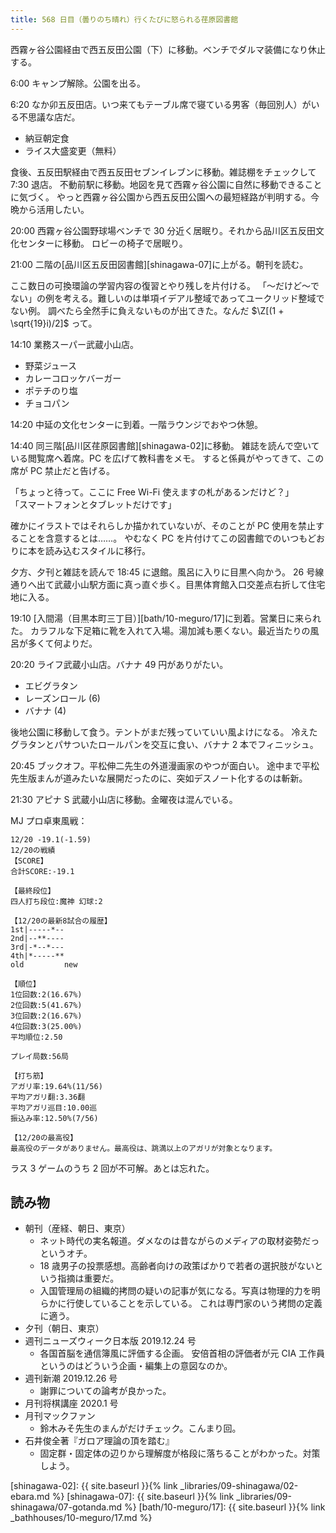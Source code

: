 ```yaml
---
title: 568 日目（曇りのち晴れ）行くたびに怒られる荏原図書館
---
```


西霧ヶ谷公園経由で西五反田公園（下）に移動。ベンチでダルマ装備になり休止する。

6:00 キャンプ解除。公園を出る。

6:20 なか卯五反田店。いつ来てもテーブル席で寝ている男客（毎回別人）がいる不思議な店だ。

* 納豆朝定食
* ライス大盛変更（無料）

食後、五反田駅経由で西五反田セブンイレブンに移動。雑誌棚をチェックして 7:30 退店。
不動前駅に移動。地図を見て西霧ヶ谷公園に自然に移動できることに気づく。
やっと西霧ヶ谷公園から西五反田公園への最短経路が判明する。今晩から活用したい。

20:00 西霧ヶ谷公園野球場ベンチで 30 分近く居眠り。それから品川区五反田文化センターに移動。
ロビーの椅子で居眠り。

21:00 二階の[品川区五反田図書館][shinagawa-07]に上がる。朝刊を読む。

ここ数日の可換環論の学習内容の復習とやり残しを片付ける。
「～だけど～でない」の例を考える。難しいのは単項イデアル整域であってユークリッド整域でない例。
調べたら全然手に負えないものが出てきた。なんだ $\Z[(1 + \sqrt{19}i)/2]$ って。

14:10 業務スーパー武蔵小山店。

* 野菜ジュース
* カレーコロッケバーガー
* ポテチのり塩
* チョコパン

14:20 中延の文化センターに到着。一階ラウンジでおやつ休憩。

14:40 同三階[品川区荏原図書館][shinagawa-02]に移動。
雑誌を読んで空いている閲覧席へ着席。PC を広げて教科書をメモ。
すると係員がやってきて、この席が PC 禁止だと告げる。

「ちょっと待って。ここに Free Wi-Fi 使えますの札があるンだけど？」<br/>
「スマートフォンとタブレットだけです」

確かにイラストではそれらしか描かれていないが、そのことが PC 使用を禁止することを含意するとは……。
やむなく PC を片付けてこの図書館でのいつもどおりに本を読み込むスタイルに移行。

夕方、夕刊と雑誌を読んで 18:45 に退館。風呂に入りに目黒へ向かう。
26 号線通りへ出て武蔵小山駅方面に真っ直ぐ歩く。目黒体育館入口交差点右折して住宅地に入る。

19:10 [入間湯（目黒本町三丁目）][bath/10-meguro/17]に到着。営業日に来られた。
カラフルな下足箱に靴を入れて入場。湯加減も悪くない。最近当たりの風呂が多くて何よりだ。

20:20 ライフ武蔵小山店。バナナ 49 円がありがたい。

* エビグラタン
* レーズンロール (6)
* バナナ (4)

後地公園に移動して食う。テントがまだ残っていていい風よけになる。
冷えたグラタンとパサついたロールパンを交互に食い、バナナ 2 本でフィニッシュ。

20:45 ブックオフ。平松伸二先生の外道漫画家のやつが面白い。
途中まで平松先生版まんが道みたいな展開だったのに、突如デスノート化するのは斬新。

21:30 アピナ S 武蔵小山店に移動。金曜夜は混んでいる。

MJ プロ卓東風戦：

```text
12/20 -19.1(-1.59)
12/20の戦績
【SCORE】
合計SCORE:-19.1

【最終段位】
四人打ち段位:魔神 幻球:2

【12/20の最新8試合の履歴】
1st|-----*--
2nd|--**----
3rd|-*--*---
4th|*-----**
old         new

【順位】
1位回数:2(16.67%)
2位回数:5(41.67%)
3位回数:2(16.67%)
4位回数:3(25.00%)
平均順位:2.50

プレイ局数:56局

【打ち筋】
アガリ率:19.64%(11/56)
平均アガリ翻:3.36翻
平均アガリ巡目:10.00巡
振込み率:12.50%(7/56)

【12/20の最高役】
最高役のデータがありません。最高役は、跳満以上のアガリが対象となります。
```

ラス 3 ゲームのうち 2 回が不可解。あとは忘れた。

## 読み物

* 朝刊（産経、朝日、東京）
  * ネット時代の実名報道。ダメなのは昔ながらのメディアの取材姿勢だっというオチ。
  * 18 歳男子の投票感想。高齢者向けの政策ばかりで若者の選択肢がないという指摘は重要だ。
  * 入国管理局の組織的拷問の疑いの記事が気になる。写真は物理的力を明らかに行使していることを示している。
    これは専門家のいう拷問の定義に適う。
* 夕刊（朝日、東京）
* 週刊ニューズウィーク日本版 2019.12.24 号
  * 各国首脳を通信簿風に評価する企画。
    安倍首相の評価者が元 CIA 工作員というのはどういう企画・編集上の意図なのか。
* 週刊新潮 2019.12.26 号
  * 謝罪についての論考が良かった。
* 月刊将棋講座 2020.1 号
* 月刊マックファン
  * 鈴木みそ先生のまんがだけチェック。こんまり回。
* 石井俊全著『ガロア理論の頂を踏む』
  * 固定群・固定体の辺りから理解度が格段に落ちることがわかった。対策しよう。

[shinagawa-02]: {{ site.baseurl }}{% link _libraries/09-shinagawa/02-ebara.md %}
[shinagawa-07]: {{ site.baseurl }}{% link _libraries/09-shinagawa/07-gotanda.md %}
[bath/10-meguro/17]: {{ site.baseurl }}{% link _bathhouses/10-meguro/17.md %}
